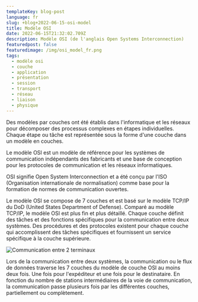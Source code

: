 ```yaml
---
templateKey: blog-post
language: fr
slug: +blog+2022-06-15-osi-model
title: Modèle OSI
date: 2022-06-15T21:32:02.709Z
description: Modèle OSI (de l'anglais Open Systems Interconnection) 
featuredpost: false
featuredimage: /img/osi_model_fr.png
tags:
  - modèle osi
  - couche
  - application
  - présentation
  - session
  - transport
  - réseau
  - liaison
  - physique
---
```

Des modèles par couches ont été établis dans l'informatique et les réseaux pour décomposer des processus complexes en étapes individuelles. Chaque étape ou tâche est représentée sous la forme d'une couche dans un modèle en couches.

Le modèle OSI est un modèle de référence pour les systèmes de communication indépendants des fabricants et une base de conception pour les protocoles de communication et les réseaux informatiques.

OSI signifie Open System Interconnection et a été conçu par l'ISO (Organisation internationale de normalisation) comme base pour la formation de normes de communication ouvertes.

Le modèle OSI se compose de 7 couches et est basé sur le modèle TCP/IP du DoD (United States Department of Defense). Comparé au modèle TCP/IP, le modèle OSI est plus fin et plus détaillé. Chaque couche définit des tâches et des fonctions spécifiques pour la communication entre deux systèmes. Des procédures et des protocoles existent pour chaque couche qui accomplissent des tâches spécifiques et fournissent un service spécifique à la couche supérieure.

![Communication entre 2 terminaux](/img/osi_model_fr.png)

Lors de la communication entre deux systèmes, la communication ou le flux de données traverse les 7 couches du modèle de couche OSI au moins deux fois. Une fois pour l'expéditeur et une fois pour le destinataire. En fonction du nombre de stations intermédiaires de la voie de communication, la communication passe plusieurs fois par les différentes couches, partiellement ou complètement.
